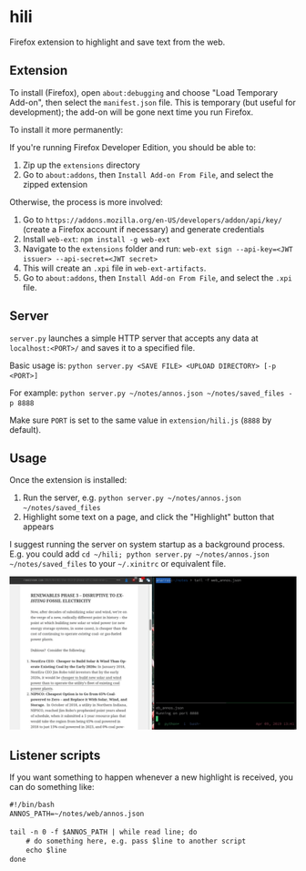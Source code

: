 # hili

Firefox extension to highlight and save text from the web.

## Extension

To install (Firefox), open `about:debugging` and choose "Load Temporary Add-on", then select the `manifest.json` file. This is temporary (but useful for development); the add-on will be gone next time you run Firefox.

To install it more permanently:

If you're running Firefox Developer Edition, you should be able to:
1. Zip up the `extensions` directory
2. Go to `about:addons`, then `Install Add-on From File`, and select the zipped extension

Otherwise, the process is more involved:
1. Go to `https://addons.mozilla.org/en-US/developers/addon/api/key/` (create a Firefox account if necessary) and generate credentials
2. Install `web-ext`: `npm install -g web-ext`
3. Navigate to the `extensions` folder and run: `web-ext sign --api-key=<JWT issuer> --api-secret=<JWT secret>`
4. This will create an `.xpi` file in `web-ext-artifacts`.
5. Go to `about:addons`, then `Install Add-on From File`, and select the `.xpi` file.

## Server

`server.py` launches a simple HTTP server that accepts any data at `localhost:<PORT>/` and saves it to a specified file.

Basic usage is: `python server.py <SAVE FILE> <UPLOAD DIRECTORY> [-p <PORT>]`

For example: `python server.py ~/notes/annos.json ~/notes/saved_files -p 8888`

Make sure `PORT` is set to the same value in `extension/hili.js` (`8888` by default).

## Usage

Once the extension is installed:

1. Run the server, e.g. `python server.py ~/notes/annos.json ~/notes/saved_files`
2. Highlight some text on a page, and click the "Highlight" button that appears

I suggest running the server on system startup as a background process. E.g. you could add `cd ~/hili; python server.py ~/notes/annos.json ~/notes/saved_files` to your `~/.xinitrc` or equivalent file.

![](demo.gif)

## Listener scripts

If you want something to happen whenever a new highlight is received, you can do something like:

```
#!/bin/bash
ANNOS_PATH=~/notes/web/annos.json

tail -n 0 -f $ANNOS_PATH | while read line; do
    # do something here, e.g. pass $line to another script
    echo $line
done
```
